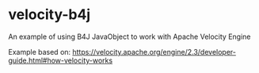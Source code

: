 # velocity-b4j
An example of using B4J JavaObject to work with Apache Velocity Engine

Example based on: https://velocity.apache.org/engine/2.3/developer-guide.html#how-velocity-works
